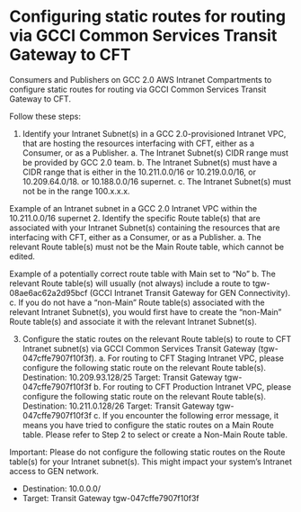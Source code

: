 # Configuring static routes for routing via GCCI Common Services Transit Gateway to CFT

Consumers and Publishers on GCC 2.0 AWS Intranet Compartments to configure static routes for routing via GCCI Common Services Transit Gateway to CFT.

Follow these steps:
1.	Identify your Intranet Subnet(s) in a GCC 2.0-provisioned Intranet VPC, that are hosting the resources interfacing with CFT, either as a Consumer, or as a Publisher.
a. The Intranet Subnet(s) CIDR range must be provided by GCC 2.0 team.
b. The Intranet Subnet(s) must have a CIDR range that is either in the 10.211.0.0/16 or 10.219.0.0/16, or 10.209.64.0/18. or 10.188.0.0/16 supernet.
c. The Intranet Subnet(s) must not be in the range 100.x.x.x.
 
Example of an Intranet subnet in a GCC 2.0 Intranet VPC within the 10.211.0.0/16 supernet
2.	Identify the specific Route table(s) that are associated with your Intranet Subnet(s) containing the resources that are interfacing with CFT, either as a Consumer, or as a Publisher.
a. The relevant Route table(s) must not be the Main Route table, which cannot be edited.
 
Example of a potentially correct route table with Main set to “No”
b. The relevant Route table(s) will usually (not always) include a route to tgw-08ae6ac62a2d95bcf (GCCI Intranet Transit Gateway for GEN Connectivity).
c. If you do not have a “non-Main” Route table(s) associated with the relevant Intranet Subnet(s), you would first have to create the “non-Main” Route table(s) and associate it with the relevant Intranet Subnet(s).

3.	Configure the static routes on the relevant Route table(s) to route to CFT Intranet subnet(s) via GCCI Common Services Transit Gateway (tgw-047cffe7907f10f3f).
a. For routing to CFT Staging Intranet VPC, please configure the following static route on the relevant Route table(s).
Destination: 10.209.93.128/25
Target: Transit Gateway tgw-047cffe7907f10f3f
b. For routing to CFT Production Intranet VPC, please configure the following static route on the relevant Route table(s).
Destination: 10.211.0.128/26
Target: Transit Gateway tgw-047cffe7907f10f3f
c. If you encounter the following error message, it means you have tried to configure the static routes on a Main Route table. Please refer to Step 2 to select or create a Non-Main Route table.
 

Important: Please do not configure the following static routes on the Route table(s) for your Intranet subnet(s). This might impact your system’s Intranet access to GEN network.
- Destination: 10.0.0.0/<X>
- Target: Transit Gateway tgw-047cffe7907f10f3f


